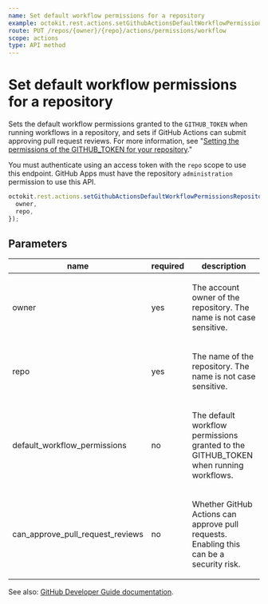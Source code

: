 ```yaml
---
name: Set default workflow permissions for a repository
example: octokit.rest.actions.setGithubActionsDefaultWorkflowPermissionsRepository({ owner, repo })
route: PUT /repos/{owner}/{repo}/actions/permissions/workflow
scope: actions
type: API method
---
```


# Set default workflow permissions for a repository

Sets the default workflow permissions granted to the `GITHUB_TOKEN` when running workflows in a repository, and sets if GitHub Actions
can submit approving pull request reviews.
For more information, see "[Setting the permissions of the GITHUB_TOKEN for your repository](https://docs.github.com/repositories/managing-your-repositorys-settings-and-features/enabling-features-for-your-repository/managing-github-actions-settings-for-a-repository#setting-the-permissions-of-the-github_token-for-your-repository)."

You must authenticate using an access token with the `repo` scope to use this endpoint. GitHub Apps must have the repository `administration` permission to use this API.

```js
octokit.rest.actions.setGithubActionsDefaultWorkflowPermissionsRepository({
  owner,
  repo,
});
```

## Parameters

<table>
  <thead>
    <tr>
      <th>name</th>
      <th>required</th>
      <th>description</th>
    </tr>
  </thead>
  <tbody>
    <tr><td>owner</td><td>yes</td><td>

The account owner of the repository. The name is not case sensitive.

</td></tr>
<tr><td>repo</td><td>yes</td><td>

The name of the repository. The name is not case sensitive.

</td></tr>
<tr><td>default_workflow_permissions</td><td>no</td><td>

The default workflow permissions granted to the GITHUB_TOKEN when running workflows.

</td></tr>
<tr><td>can_approve_pull_request_reviews</td><td>no</td><td>

Whether GitHub Actions can approve pull requests. Enabling this can be a security risk.

</td></tr>
  </tbody>
</table>

See also: [GitHub Developer Guide documentation](https://docs.github.com/rest/reference/actions#set-default-workflow-permissions-for-a-repository).
